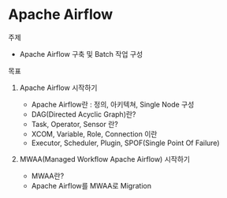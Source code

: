 # Apache Airflow

주제  
- Apache Airflow 구축 및 Batch 작업 구성

목표 
1. Apache Airflow 시작하기
   - Apache Airflow란 : 정의, 아키텍쳐, Single Node 구성
   - DAG(Directed Acyclic Graph)란? 
   - Task, Operator, Sensor 란?
   - XCOM, Variable, Role, Connection 이란
   - Executor, Scheduler, Plugin, SPOF(Single Point Of Failure)

2. MWAA(Managed Workflow Apache Airflow) 시작하기
   - MWAA란?
   - Apache Airflow를  MWAA로 Migration
